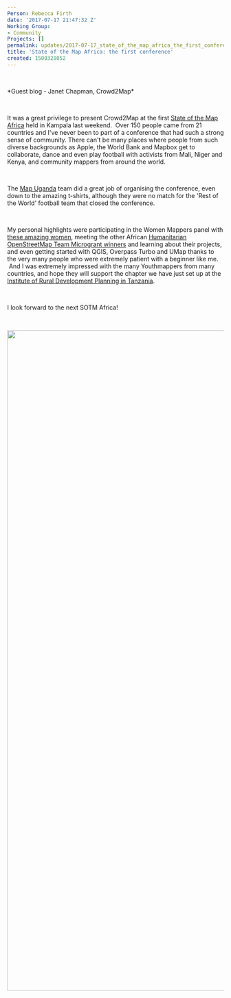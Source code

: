 ```yaml
---
Person: Rebecca Firth
date: '2017-07-17 21:47:32 Z'
Working Group:
- Community
Projects: []
permalink: updates/2017-07-17_state_of_the_map_africa_the_first_conference
title: 'State of the Map Africa: the first conference'
created: 1500328052
---
```

<p>&nbsp;</p><p>*Guest blog - Janet Chapman, Crowd2Map*</p><p>&nbsp;</p><p>It was a great privilege to present Crowd2Map at the first <a href="https://sotmafrica.org/" target="_blank">State of the Map Africa</a> held in Kampala last weekend. &nbsp;Over 150 people came from 21 countries and I've never been to part of a conference that had such a strong sense of community. There can't be many places where people from such diverse backgrounds as Apple, the World Bank and Mapbox get to collaborate, dance and even play football with activists from Mali, Niger and Kenya, and community mappers from around the world.</p><p>&nbsp;</p><p>The <a href="https://twitter.com/mapuganda" target="_blank">Map Uganda</a> team did a great job of organising the conference, even down to the&nbsp;amazing t-shirts, although they were no match for the 'Rest of the World' football team that closed the conference.</p><p>&nbsp;</p><p>My personal highlights were participating in the Women Mappers panel with <a href="https://twitter.com/sotmafrica/status/883635807764049921">these amazing women</a>, meeting the other African <a href="https://www.hotosm.org/updates/2017-04-20_hot_microgrants_2017_results" target="_blank">Humanitarian OpenStreetMap Team Microgrant winners</a> and learning about their projects, and even getting started with QGIS, Overpass Turbo and UMap thanks to the very many people who were extremely patient with a beginner like me. &nbsp;And I was extremely impressed with the many Youthmappers from many countries, and hope they will support the chapter we have just set up at the <a href="http://www.irdp.ac.tz/" target="_blank">Institute of Rural Development Planning in Tanzania</a>.</p><p>&nbsp;</p><p>I look forward to the next SOTM Africa!</p><p>&nbsp;</p><p><img src="/sites/default/files/SOTMAfrica1.jpg" alt="" width="2048" height="1536"></p>
